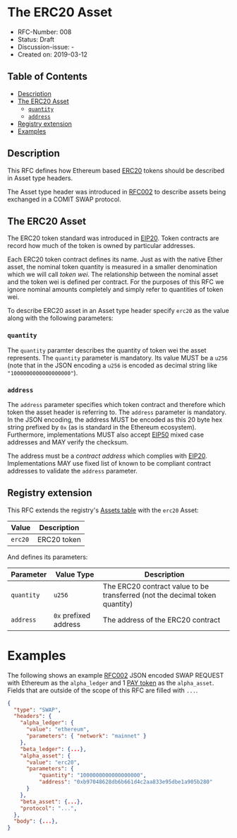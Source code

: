 # The ERC20 Asset

- RFC-Number: 008
- Status: Draft
- Discussion-issue: -
- Created on: 2019-03-12

## Table of Contents
<!-- markdown-toc start - Don't edit this section. Run M-x markdown-toc-refresh-toc -->
- [Description](#description)
- [The ERC20 Asset](#the-erc20-asset-1)
    - [`quantity`](#quantity)
    - [`address`](#address)
- [Registry extension](#registry-extension)
- [Examples](#examples)
<!-- markdown-toc end -->


## Description

This RFC defines how Ethereum based [ERC20](https://github.com/ethereum/EIPs/blob/master/EIPS/eip-20.md) tokens should be described in Asset type headers.

The Asset type header was introduced in [RFC002](./RFC-002-SWAP.md) to describe assets being exchanged in a COMIT SWAP protocol.

## The ERC20 Asset

The ERC20 token standard was introduced in [EIP20](https://github.com/ethereum/EIPs/blob/master/EIPS/eip-20.md).
Token contracts are record how much of the token is owned by particular addresses.

Each ERC20 token contract defines its name.
Just as with the native Ether asset, the nominal token quantity is measured in a smaller denomination which we will call *token wei*.
The relationship between the nominal asset and the token wei is defined per contract.
For the purposes of this RFC we ignore nominal amounts completely and simply refer to quantities of token wei.

To describe ERC20 asset in an Asset type header specify `erc20` as the value along with the following parameters:

### `quantity`

The `quantity` paramter describes the quantity of token wei the asset represents.
The `quantity` parameter is mandatory.
Its value MUST be a `u256` (note that in the JSON encoding a `u256` is encoded as decimal string like `"1000000000000000000"`).

### `address`

The `address` parameter specifies which token contract and therefore which token the asset header is referring to.
The `address` parameter is mandatory.
In the JSON encoding, the address MUST be encoded as this 20 byte hex string prefixed by `0x` (as is standard in the Ethereum ecosystem).
Furthermore, implementations MUST also accept [EIP50](https://github.com/ethereum/EIPs/blob/master/EIPS/eip-55.md) mixed case addresses and MAY verify the checksum.

The address must be a *contract address* which complies with [EIP20](https://github.com/ethereum/EIPs/blob/master/EIPS/eip-20.md).
Implementations MAY use fixed list of known to be compliant contract addresses to validate the `address` parameter.


## Registry extension

This RFC extends the registry's [Assets table](./registry.md#assets) with the `erc20` Asset:

| Value   | Description |
|:--------|-------------|
| `erc20` | ERC20 token |

And defines its parameters:

| Parameter  | Value Type            | Description                                                                 |
|:-----------|-----------------------|-----------------------------------------------------------------------------|
| `quantity` | `u256`                | The ERC20 contract value to be transferred (not the decimal token quantity) |
| `address`  | `0x` prefixed address | The address of the ERC20 contract                                           |


# Examples

The following shows an example [RFC002](./RFC-002-SWAP.md) JSON encoded SWAP REQUEST with Ethereum as the `alpha_ledger` and 1 [PAY token](https://etherscan.io/token/0xB97048628DB6B661D4C2aA833e95Dbe1A905B280) as the `alpha_asset`.
Fields that are outside of the scope of this RFC are filled with `...`.

``` json
{
  "type": "SWAP",
  "headers": {
    "alpha_ledger": {
      "value": "ethereum",
      "parameters": { "network": "mainnet" }
    },
    "beta_ledger": {...},
    "alpha_asset": {
      "value": "erc20",
      "parameters": {
          "quantity": "1000000000000000000",
          "address": "0xb97048628db6b661d4c2aa833e95dbe1a905b280"
      }
    },
    "beta_asset": {...},
    "protocol": "...",
  },
  "body": {...},
}

```
